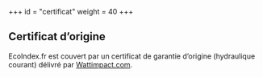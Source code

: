 +++
id = "certificat"
weight = 40
+++

## Certificat d’origine

EcoIndex.fr est couvert par un certificat de garantie d’origine (hydraulique courant) délivré par
[Wattimpact.com](https://www.wattimpact.com/v2012/Sceau-fr.aspx?urlreferrer=http://www.greenit.fr).
